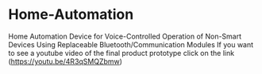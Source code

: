 # Home-Automation
Home Automation Device for Voice-Controlled Operation of Non-Smart Devices Using Replaceable Bluetooth/Communication Modules
If you want to see a youtube video of the final product prototype click on the link (https://youtu.be/4R3qSMQZbmw)
